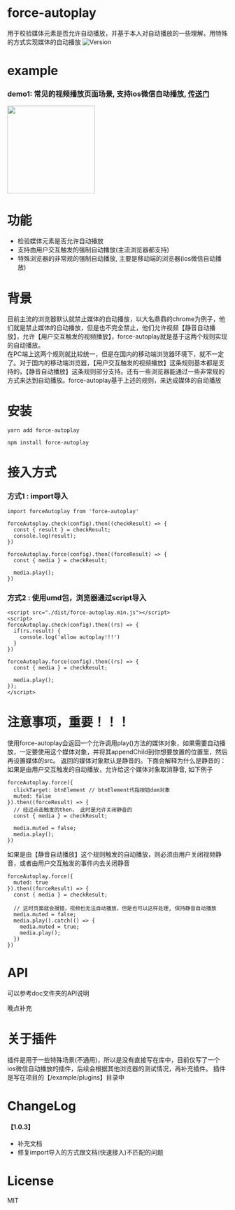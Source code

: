 # force-autoplay
用于校验媒体元素是否允许自动播放，并基于本人对自动播放的一些理解，用特殊的方式实现媒体的自动播放
![Version](https://img.shields.io/npm/v/force-autoplay.svg)
</br>

# example
### demo1: 常见的视频播放页面场景, 支持ios微信自动播放, <a href="https://playertest.polyv.net/player2/force-autoplay/scene-live-watch.html">传送门</a>
<img width="200" src="https://playertest.polyv.net/player2/force-autoplay/imgs/scene-demo.png">

# 功能
- 检验媒体元素是否允许自动播放
- 支持由用户交互触发的强制自动播放(主流浏览器都支持)
- 特殊浏览器的非常规的强制自动播放, 主要是移动端的浏览器(ios微信自动播放)

# 背景
目前主流的浏览器默认就禁止媒体的自动播放，以大名鼎鼎的chrome为例子，他们就是禁止媒体的自动播放，但是也不完全禁止，他们允许视频【静音自动播放】，允许【用户交互触发的视频播放】，force-autoplay就是基于这两个规则实现的自动播放。
</br>
在PC端上这两个规则就比较统一，但是在国内的移动端浏览器环境下，就不一定了。对于国内的移动端浏览器，【用户交互触发的视频播放】这条规则基本都是支持的，【静音自动播放】这条规则部分支持。还有一些浏览器能通过一些非常规的方式来达到自动播放。force-autoplay基于上述的规则，来达成媒体的自动播放
</br>

# 安装
```
yarn add force-autoplay

npm install force-autoplay
```

# 接入方式
### 方式1 : import导入
```
import forceAutoplay from 'force-autoplay'

forceAutoplay.check(config).then((checkResult) => {
  const { result } = checkResult;
  console.log(result);
})

forceAutoplay.force(config).then((forceResult) => {
  const { media } = checkResult;

  media.play();
})
```

### 方式2 : 使用umd包，浏览器通过script导入
```
<script src="./dist/force-autoplay.min.js"></script>
<script>
forceAutoplay.check(config).then((rs) => {
  if(rs.result) {
    console.log('allow autoplay!!!')
  }
})

forceAutoplay.force(config).then((rs) => {
  const { media } = checkResult;

  media.play();
});
</script>

```

# 注意事项，重要！！！
使用force-autoplay会返回一个允许调用play()方法的媒体对象，如果需要自动播放，一定要使用这个媒体对象，并将其appendChild到你想要放置的位置里，然后再设置媒体的src。
返回的媒体对象默认是静音的。下面会解释为什么是静音的：
如果是由用户交互触发的自动播放，允许给这个媒体对象取消静音, 如下例子
```
forceAutoplay.force({
  clickTarget: btnElement // btnElement代指按钮dom对象
  muted: false
}).then((forceResult) => {
  // 经过点击触发的then， 此时是允许关闭静音的
  const { media } = checkResult;

  media.muted = false;
  media.play();
})
```
如果是由【静音自动播放】这个规则触发的自动播放，则必须由用户关闭视频静音，或者由用户交互触发的事件内去关闭静音
```
forceAutoplay.force({
  muted: true
}).then((forceResult) => {
  const { media } = checkResult;

  // 这时页面就会报错，视频也无法自动播放，但是也可以这样处理, 保持静音自动播放
  media.muted = false;
  media.play().catch(() => {
    media.muted = true;
    media.play();
  })
})
```



# API
可以参考doc文件夹的API说明

晚点补充

# 关于插件
插件是用于一些特殊场景(不通用)，所以是没有直接写在库中，目前仅写了一个ios微信自动播放的插件，后续会根据其他浏览器的测试情况，再补充插件。
插件是写在项目的【/example/plugins】目录中

# ChangeLog
#### 【1.0.3】
- 补充文档
- 修复import导入的方式跟文档(快速接入)不匹配的问题

# License
MIT